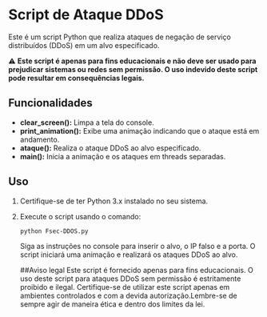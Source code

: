 # Script de Ataque DDoS

Este é um script Python que realiza ataques de negação de serviço distribuídos (DDoS) em um alvo especificado.

⚠️ **Este script é apenas para fins educacionais e não deve ser usado para prejudicar sistemas ou redes sem permissão. O uso indevido deste script pode resultar em consequências legais.**

## Funcionalidades
- **clear_screen():** Limpa a tela do console.
- **print_animation():** Exibe uma animação indicando que o ataque está em andamento.
- **ataque():** Realiza o ataque DDoS ao alvo especificado.
- **main():** Inicia a animação e os ataques em threads separadas.

## Uso
1. Certifique-se de ter Python 3.x instalado no seu sistema.
2. Execute o script usando o comando:
   ```bash
   python Fsec-DDOS.py
   ```
   Siga as instruções no console para inserir o alvo, o IP falso e a porta.
   O script iniciará uma animação e realizará os ataques DDoS ao alvo.
   
   ##Aviso legal
   Este script é fornecido apenas para fins educacionais. O uso deste script para ataques DDoS sem permissão é estritamente proibido e ilegal. Certifique-se de utilizar este script apenas em ambientes controlados e com a devida autorização.Lembre-se de sempre agir de maneira ética e dentro dos limites da lei.
